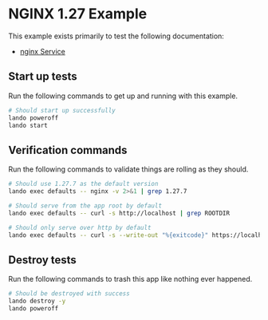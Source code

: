 # NGINX 1.27 Example

This example exists primarily to test the following documentation:

* [nginx Service](https://docs.lando.dev/plugins/nginx)

## Start up tests

Run the following commands to get up and running with this example.

```bash
# Should start up successfully
lando poweroff
lando start
```

## Verification commands

Run the following commands to validate things are rolling as they should.

```bash
# Should use 1.27.7 as the default version
lando exec defaults -- nginx -v 2>&1 | grep 1.27.7

# Should serve from the app root by default
lando exec defaults -- curl -s http://localhost | grep ROOTDIR

# Should only serve over http by default
lando exec defaults -- curl -s --write-out "%{exitcode}" https://localhost | grep 7
```

## Destroy tests

Run the following commands to trash this app like nothing ever happened.

```bash
# Should be destroyed with success
lando destroy -y
lando poweroff
```

